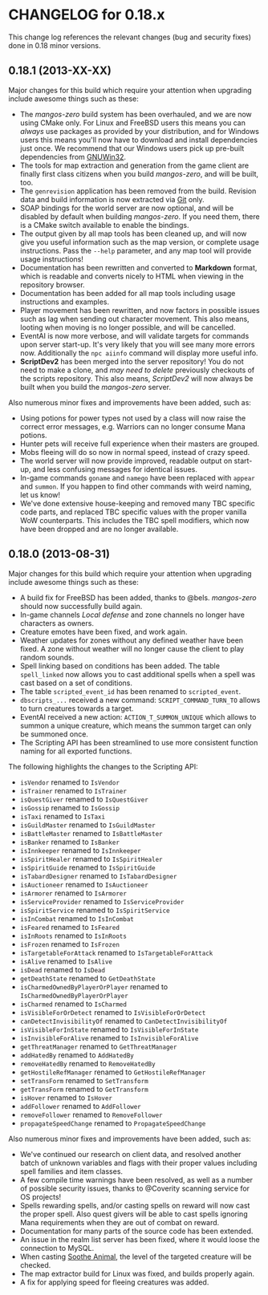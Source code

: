CHANGELOG for 0.18.x
====================

This change log references the relevant changes (bug and security fixes) done
in 0.18 minor versions.

0.18.1 (2013-XX-XX)
-------------------
Major changes for this build which require your attention when upgrading include
awesome things such as these:

* The *mangos-zero* build system has been overhauled, and we are now using CMake
  only. For Linux and FreeBSD users this means you can *always* use packages as
  provided by your distribution, and for Windows users this means you'll now
  have to download and install dependencies just once.
  We recommend that our Windows users pick up pre-built dependencies from
  [GNUWin32](http://gnuwin32.sourceforge.net/).
* The tools for map extraction and generation from the game client are finally
  first class citizens when you build *mangos-zero*, and will be built, too.
* The `genrevision` application has been removed from the build. Revision data
  and build information is now extracted via [Git](http://git-scm.com/) only.
* SOAP bindings for the world server are now optional, and will be disabled by
  default when building *mangos-zero*. If you need them, there is a CMake switch
  available to enable the bindings.
* The output given by all map tools has been cleaned up, and will now give you
  useful information such as the map version, or complete usage instructions.
  Pass the `--help` parameter, and any map tool will provide usage instructions!
* Documentation has been rewritten and converted to **Markdown** format, which
  is readable and converts nicely to HTML when viewing in the repository browser.
* Documentation has been added for all map tools including usage instructions
  and examples.
* Player movement has been rewritten, and now factors in possible issues such as
  lag when sending out character movement. This also means, looting when moving
  is no longer possible, and will be cancelled.
* EventAI is now more verbose, and will validate targets for commands upon server
  start-up. It's very likely that you will see many more errors now. Additionally
  the `npc aiinfo` command will display more useful info.
* **ScriptDev2** has been merged into the server repository! You do not need to
  make a clone, and *may need to delete* previously checkouts of the scripts
  repository. This also means, *ScriptDev2* will now always be built when you
  build the *mangos-zero* server.

Also numerous minor fixes and improvements have been added, such as:

* Using potions for power types not used by a class will now raise the correct
  error messages, e.g. Warriors can no longer consume Mana potions.
* Hunter pets will receive full experience when their masters are grouped.
* Mobs fleeing will do so now in normal speed, instead of crazy speed.
* The world server will now provide improved, readable output on start-up, and
  less confusing messages for identical issues.
* In-game commands `goname` and `namego` have been replaced with `appear` and
  `summon`. If you happen to find other commands with weird naming, let us know!
* We've done extensive house-keeping and removed many TBC specific code parts,
  and replaced TBC specific values with the proper vanilla WoW counterparts.
  This includes the TBC spell modifiers, which now have been dropped and are no
  longer available.

0.18.0 (2013-08-31)
-------------------
Major changes for this build which require your attention when upgrading include
awesome things such as these:

* A build fix for FreeBSD has been added, thanks to @bels. *mangos-zero* should
  now successfully build again.
* In-game channels *Local defense* and zone channels no longer have characters as
  owners.
* Creature emotes have been fixed, and work again.
* Weather updates for zones without any defined weather have been fixed. A zone
  without weather will no longer cause the client to play random sounds.
* Spell linking based on conditions has been added. The table `spell_linked`
  now allows you to cast additional spells when a spell was cast based on a set
  of conditions.
* The table `scripted_event_id` has been renamed to `scripted_event`.
* `dbscripts_...` received a new command: `SCRIPT_COMMAND_TURN_TO` allows to
  turn creatures towards a target.
* EventAI received a new action: `ACTION_T_SUMMON_UNIQUE` which allows to
  summon a unique creature, which means the summon target can only be summoned
  once.
* The Scripting API has been streamlined to use more consistent function naming
  for all exported functions.

The following highlights the changes to the Scripting API:

* `isVendor` renamed to `IsVendor`
* `isTrainer` renamed to `IsTrainer`
* `isQuestGiver` renamed to `IsQuestGiver`
* `isGossip` renamed to `IsGossip`
* `isTaxi` renamed to `IsTaxi`
* `isGuildMaster` renamed to `IsGuildMaster`
* `isBattleMaster` renamed to `IsBattleMaster`
* `isBanker` renamed to `IsBanker`
* `isInnkeeper` renamed to `IsInnkeeper`
* `isSpiritHealer` renamed to `IsSpiritHealer`
* `isSpiritGuide` renamed to `IsSpiritGuide`
* `isTabardDesigner` renamed to `IsTabardDesigner`
* `isAuctioneer` renamed to `IsAuctioneer`
* `isArmorer` renamed to `IsArmorer`
* `isServiceProvider` renamed to `IsServiceProvider`
* `isSpiritService` renamed to `IsSpiritService`
* `isInCombat` renamed to `IsInCombat`
* `isFeared` renamed to `IsFeared`
* `isInRoots` renamed to `IsInRoots`
* `isFrozen` renamed to `IsFrozen`
* `isTargetableForAttack` renamed to `IsTargetableForAttack`
* `isAlive` renamed to `IsAlive`
* `isDead` renamed to `IsDead`
* `getDeathState` renamed to `GetDeathState`
* `isCharmedOwnedByPlayerOrPlayer` renamed to `IsCharmedOwnedByPlayerOrPlayer`
* `isCharmed` renamed to `IsCharmed`
* `isVisibleForOrDetect` renamed to `IsVisibleForOrDetect`
* `canDetectInvisibilityOf` renamed to `CanDetectInvisibilityOf`
* `isVisibleForInState` renamed to `IsVisibleForInState`
* `isInvisibleForAlive` renamed to `IsInvisibleForAlive`
* `getThreatManager` renamed to `GetThreatManager`
* `addHatedBy` renamed to `AddHatedBy`
* `removeHatedBy` renamed to `RemoveHatedBy`
* `getHostileRefManager` renamed to `GetHostileRefManager`
* `setTransForm` renamed to `SetTransform`
* `getTransForm` renamed to `GetTransform`
* `isHover` renamed to `IsHover`
* `addFollower` renamed to `AddFollower`
* `removeFollower` renamed to `RemoveFollower`
* `propagateSpeedChange` renamed to `PropagateSpeedChange`

Also numerous minor fixes and improvements have been added, such as:

* We've continued our research on client data, and resolved another batch of
  unknown variables and flags with their proper values including spell families
  and item classes.
* A few compile time warnings have been resolved, as well as a number of
  possible security issues, thanks to @Coverity scanning service for OS
  projects!
* Spells rewarding spells, and/or casting spells on reward will now cast the
  proper spell. Also quest givers will be able to cast spells ignoring Mana
  requirements when they are out of combat on reward.
* Documentation for many parts of the source code has been extended.
* An issue in the realm list server has been fixed, where it would loose the
  connection to MySQL.
* When casting [Soothe Animal](http://www.wowhead.com/spell=2908), the level
  of the targeted creature will be checked.
* The map extractor build for Linux was fixed, and builds properly again.
* A fix for applying speed for fleeing creatures was added.
